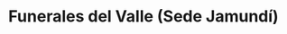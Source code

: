 ---
title: "Funerales del Valle (Sede Jamundí)"
url: /jamundi/funerales-del-valle-sede-jamundi/
shop: directores de funerarias
---